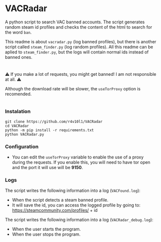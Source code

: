 # VACRadar
A python script to search VAC banned accounts. The script generates random steam id profiles and checks the content of the html to search for the word `ban`.

This readme is about `vacradar.py` (log banned profiles), but there is another script called `steam_finder.py` (log random profiles). All this readme can be aplied to `steam_finder.py`, but the logs will contain normal ids instead of banned ones.

#

⚠️ If you make a lot of requests, you might get banned! I am not responsible at all. ⚠️

Although the download rate will be slower, the `useTorProxy` option is recomended.

#

### Instalation

``` shell
git clone https://github.com/r4v10l1/VACRadar
cd VACRadar
python -m pip install -r requirements.txt
python VACRadar.py
```

### Configuration

* You can edit the `useTorProxy` variable to enable the use of a proxy during the requests. If you enable this, you will need to have tor open and the port it will use will be **9150**.

### Logs

The script writes the following information into a log (`VACFound.log`):
* When the script detects a steam banned profile.
* It will save the id, you can access the logged profile by going to: https://steamcommunity.com/profiles/ + id

The script writes the following information into a log (`VACRadar_debug.log`):
* When the user starts the program.
* When the user stops the program.
